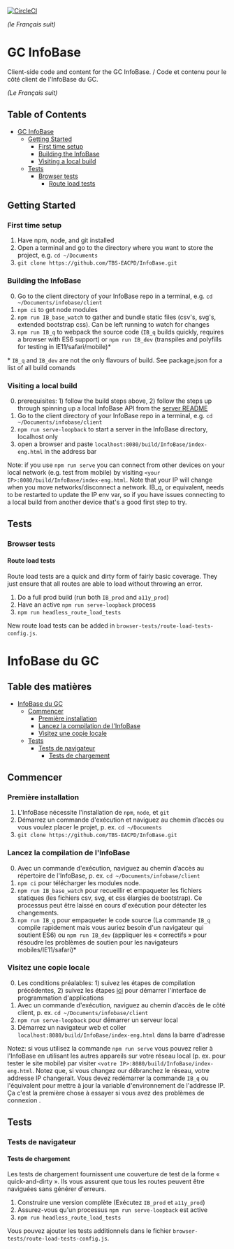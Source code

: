 [![CircleCI](https://circleci.com/gh/TBS-EACPD/infobase.svg?style=svg)](https://circleci.com/gh/TBS-EACPD/infobase)

*(le Français suit)*

GC InfoBase
========

Client-side code and content for the GC InfoBase. / Code et contenu pour le côté client de l'InfoBase du GC.

*(Le Français suit)*

## Table of Contents
- [GC InfoBase](#gc-infobase)
  - [Getting Started](#getting-started)
    - [First time setup](#first-time-setup)
    - [Building the InfoBase](#building-the-infobase)
    - [Visiting a local build](#visiting-a-local-build)
  - [Tests](#tests)
    - [Browser tests](#browser-tests)
      - [Route load tests](#route-load-tests)

## Getting Started

### First time setup
1. Have npm, node, and git installed
2. Open a terminal and go to the directory where you want to store the project, e.g. `cd ~/Documents` 
3. `git clone https://github.com/TBS-EACPD/InfoBase.git`

### Building the InfoBase
0. Go to the client directory of your InfoBase repo in a terminal, e.g. `cd ~/Documents/infobase/client`
1. `npm ci` to get node modules
2. `npm run IB_base_watch` to gather and bundle static files (csv's, svg's, extended bootstrap css). Can be left running to watch for changes
3. `npm run IB_q` to webpack the source code (`IB_q` builds quickly, requires a browser with ES6 support) or `npm run IB_dev` (transpiles and polyfills for testing in IE11/safari/mobile)\*

\* `IB_q` and `IB_dev` are not the only flavours of build. See package.json for a list of all build comands

### Visiting a local build
0. prerequisites: 1) follow the build steps above, 2) follow the steps up through spinning up a local InfoBase API from the [server README](https://github.com/TBS-EACPD/InfoBase/blob/master/server/README.md)
1. Go to the client directory of your InfoBase repo in a terminal, e.g. `cd ~/Documents/infobase/client`
2. `npm run serve-loopback` to start a server in the InfoBase directory, localhost only
3. open a browser and paste `localhost:8080/build/InfoBase/index-eng.html` in the address bar

Note: if you use `npm run serve` you can connect from other devices on your local network (e.g. test from mobile) by visiting `<your IP>:8080/build/InfoBase/index-eng.html`. Note that your IP will change when you move networks/disconnect a network. IB_q, or equivalent, needs to be restarted to update the IP env var, so if you have issues connecting to a local build from another device that's a good first step to try.

## Tests

### Browser tests

#### Route load tests
Route load tests are a quick and dirty form of fairly basic coverage. They just ensure that all routes are able to load without throwing an error. 
1. Do a full prod build (run both `IB_prod` and `a11y_prod`)
2. Have an active `npm run serve-loopback` process
3. `npm run headless_route_load_tests`

New route load tests can be added in `browser-tests/route-load-tests-config.js`.



InfoBase du GC
========


## Table des matières 

- [InfoBase du GC](#infobase-du-gc)
  - [Commencer](#commencer)
    - [Première installation](#premi%c3%a8re-installation)
    - [Lancez la compilation de l'InfoBase](#lancez-la-compilation-de-linfobase)
    - [Visitez une copie locale](#visitez-une-copie-locale)
  - [Tests](#tests-1)
    - [Tests de navigateur](#tests-de-navigateur)
      - [Tests de chargement](#tests-de-chargement)

## Commencer

### Première installation
1. L'InfoBase nécessite l'installation de `npm`, `node`, et `git`
2. Démarrez un commande d'exécution et naviguez au chemin d’accès ou vous voulez placer le projet, p. ex. `cd ~/Documents`
3. `git clone https://github.com/TBS-EACPD/InfoBase.git`

### Lancez la compilation de l'InfoBase
0. Avec un commande d'exécution, naviguez au chemin d’accès au répertoire de l'InfoBase, p. ex. `cd ~/Documents/infobase/client`
1. `npm ci` pour télécharger les modules node.
2. `npm run IB_base_watch` pour recueillir et empaqueter les fichiers statiques (les fichiers csv, svg, et css élargies de bootstrap). Ce processus peut être laissé en cours d'exécution pour détecter les changements.
3. `npm run IB_q` pour empaqueter le code source (La commande `IB_q` compile rapidement mais vous auriez besoin d'un navigateur qui soutient ES6) ou `npm run IB_dev` (appliquer les « correctifs » pour résoudre les problèmes de soutien pour les navigateurs mobiles/IE11/safari)\*

### Visitez une copie locale

0. Les conditions préalables: 1) suivez les étapes de compilation précédentes, 2) suivez les étapes [ici](https://github.com/TBS-EACPD/InfoBase/blob/master/server/README.md) pour démarrer l'interface de programmation d'applications
1. Avec un commande d'exécution, naviguez au chemin d’accès de le côté client, p. ex. `cd ~/Documents/infobase/client`
2. `npm run serve-loopback` pour démarrer un serveur local
3. Démarrez un navigateur web et coller `localhost:8080/build/InfoBase/index-eng.html` dans la barre d'adresse

Notez: si vous utilisez la commande `npm run serve` vous pouvez relier à l'InfoBase en utilisant les autres appareils sur votre réseau local (p. ex. pour tester le site mobile) par visiter `<votre IP>:8080/build/InfoBase/index-eng.html`. Notez que, si vous changez our débranchez le réseau, votre addresse IP changerait. Vous devez redémarrer la commande `IB_q` ou l'équivalent pour mettre à jour la variable d'environnement de l'addresse IP. Ça c'est la première chose à essayer si vous avez des problèmes de connexion .

## Tests

### Tests de navigateur

#### Tests de chargement

Les tests de chargement fournissent une couverture de test de la forme « quick-and-dirty ». Ils vous assurent que tous les routes peuvent être naviguées sans générer d'erreurs.

1. Construire une version complète (Exécutez `IB_prod` et `a11y_prod`)
2. Assurez-vous qu'un processus `npm run serve-loopback` est active
3. `npm run headless_route_load_tests`

Vous pouvez ajouter les tests additionnels dans le fichier `browser-tests/route-load-tests-config.js`.

